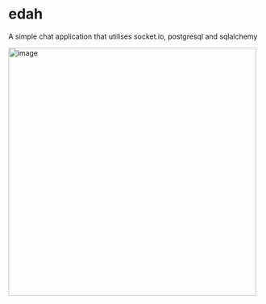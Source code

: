 # edah

A simple chat application that utilises socket.io, postgresql and sqlalchemy

<img width="492" alt="image" src="https://user-images.githubusercontent.com/99150197/196148372-bf65c3d7-a209-4daf-a844-9e30c5e1d728.png">

